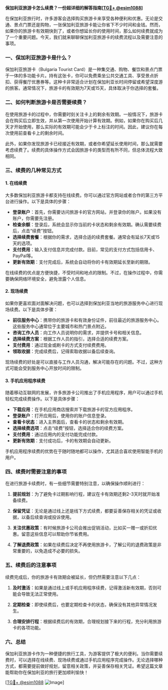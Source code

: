**保加利亚旅游卡怎么续费？一份超详细的解答指南[[TG💪+ @esim1088](https://t.me/s/esim1088)]**

在保加利亚旅行时，许多游客会选择购买旅游卡来享受各种便利和优惠。无论是交通、景点门票还是购物，一张保加利亚旅游卡能让你省下不少时间和金钱。然而，如果你的旅游卡有效期快到了，或者你想延长你的使用时间，那么如何续费就成为了一个重要问题。今天，我们就来聊聊保加利亚旅游卡的续费流程以及需要注意的事项。

### 一、保加利亚旅游卡是什么？

保加利亚旅游卡（Bulgaria Tourist Card）是一种集交通、购物、餐饮和景点门票于一体的多功能卡片。持有这张卡，你可以免费乘坐公共交通工具、享受景点折扣、获得餐厅优惠券等。这种卡非常适合计划在保加利亚长时间停留或希望深度游的旅客。通常情况下，旅游卡的有效期为7天或15天，具体取决于你选择的套餐。

### 二、如何判断旅游卡是否需要续费？

在使用旅游卡的过程中，你需要时刻关注卡上的剩余有效期。一般情况下，旅游卡会在购买后立即生效，并从第一次使用开始计算有效期。例如，如果你在购买后几天才开始使用，那么实际的有效期可能会少于卡上标注的时间。因此，建议你在每次使用前查看卡上的剩余时间。

此外，如果你发现旅游卡已经接近有效期，或者你希望延长使用时间，那么就需要考虑续费了。续费的具体操作方式会因旅游卡的类型而有所不同，但总体流程大致相同。

### 三、续费的几种常见方式

#### 1. 在线续费

大多数保加利亚旅游卡都支持在线续费。你可以通过官方网站或者合作的第三方平台进行操作。以下是具体的步骤：

- **登录账户**：首先，你需要访问旅游卡的官方网站，并登录你的账户。如果没有账户，你需要先注册。
- **检查余额**：登录后，系统会显示你当前的卡状态和剩余有效期。确认需要续费后，点击“续费”按钮。
- **选择续费套餐**：根据你的需求，选择合适的续费套餐。通常会有延长7天或15天的选项。
- **支付费用**：输入支付信息并完成付款。目前，常见的支付方式包括信用卡、PayPal等。
- **更新有效期**：支付完成后，系统会自动将你的卡有效期延长至新的期限。

在线续费的优点是方便快捷，不受时间和地点的限制。不过，在操作过程中，你需要确保网络环境安全，避免泄露个人信息。

#### 2. 现场续费

如果你更喜欢面对面解决问题，也可以选择到保加利亚当地的旅游服务中心进行现场续费。以下是具体步骤：

- **前往服务中心**：携带你的旅游卡和有效身份证件，前往最近的旅游服务中心。这些服务中心通常位于主要城市和热门景点附近。
- **咨询工作人员**：向工作人员说明你的需求，并提供卡号和相关信息。
- **选择续费方案**：根据工作人员的指引，选择合适的续费方案。
- **支付费用**：通过现金或刷卡的方式支付续费费用。
- **领取收据**：完成续费后，记得索取收据以备后续查询。

现场续费的好处是可以直接与工作人员沟通，解决可能存在的问题。不过，这种方式可能会受到服务中心开放时间的限制。

#### 3. 手机应用程序续费

随着移动互联网的发展，许多旅游卡公司推出了手机应用程序，用户可以通过手机轻松完成续费操作。以下是具体步骤：

- **下载应用**：在手机应用商店搜索并下载旅游卡的官方应用程序。
- **登录账户**：打开应用后，使用你的账户信息登录。
- **查看卡状态**：进入主界面后，查看卡的状态和剩余有效期。
- **选择续费选项**：点击“续费”按钮，选择适合你的续费方案。
- **支付费用**：通过应用内的支付功能完成付款。
- **更新有效期**：支付成功后，卡的有效期会自动更新。

手机应用程序续费的优势在于随时随地都可以操作，尤其适合喜欢使用智能手机的用户。

### 四、续费时需要注意的事项

在进行旅游卡续费时，有一些细节需要特别注意，以确保操作顺利进行：

1. **提前规划**：为了避免卡过期影响行程，建议在卡有效期还剩2-3天时就开始准备续费。
   
2. **保留凭证**：无论是通过线上还是线下方式续费，都要妥善保存相关的凭证或收据，以备后续查询或投诉使用。

3. **关注优惠政策**：有时候旅游卡公司会推出促销活动，比如买一赠一或折扣优惠。留意这些信息可以帮助你节省费用。

4. **了解退费政策**：如果在续费后决定不再使用旅游卡，了解公司的退费政策是非常重要的，以免造成不必要的损失。

### 五、续费后的注意事项

续费完成后，你的旅游卡有效期会被延长，但仍然需要注意以下几点：

1. **及时激活**：如果是通过线上或手机应用程序续费，记得激活新有效期，否则可能会导致无法正常使用。

2. **定期检查**：即使续费后，也要定期检查卡的状态，确保没有其他异常情况发生。

3. **合理安排行程**：根据续费后的有效期，合理规划接下来的行程，充分利用旅游卡的各项功能。

### 六、总结

保加利亚旅游卡作为一种便捷的旅行工具，为游客提供了极大的便利。当你需要续费时，可以选择在线续费、现场续费或通过手机应用程序完成操作。无论选择哪种方式，都需要提前做好规划，留意相关政策，并妥善保存相关凭证。希望这篇文章能帮助你在保加利亚的旅行更加顺利愉快！

[[TG💪+ @esim1088](https://t.me/s/esim1088) ![Image](https://i.postimg.cc/4NQfJmqS/Snipaste-2025-05-13-00-14-12.png)]